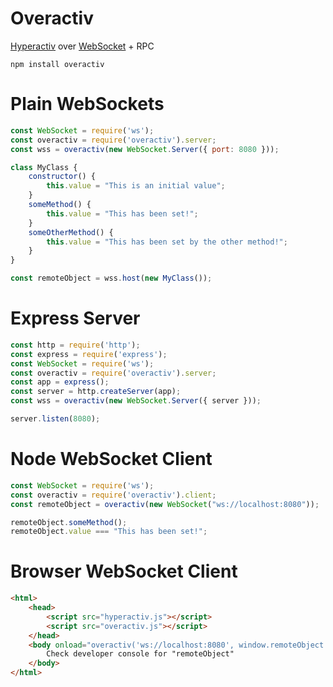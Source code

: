 # Overactiv
[Hyperactiv](https://github.com/elbywan/hyperactiv) over [WebSocket](https://github.com/websockets/ws) + RPC

    npm install overactiv
    
# Plain WebSockets

```javascript
const WebSocket = require('ws');
const overactiv = require('overactiv').server;
const wss = overactiv(new WebSocket.Server({ port: 8080 }));

class MyClass {
    constructor() {
        this.value = "This is an initial value";
    }
    someMethod() {
        this.value = "This has been set!";
    }
    someOtherMethod() {
        this.value = "This has been set by the other method!";
    }
}

const remoteObject = wss.host(new MyClass());
```

# Express Server

```javascript
const http = require('http');
const express = require('express');
const WebSocket = require('ws');
const overactiv = require('overactiv').server;
const app = express();
const server = http.createServer(app);
const wss = overactiv(new WebSocket.Server({ server }));

server.listen(8080);
```

# Node WebSocket Client

```javascript
const WebSocket = require('ws');
const overactiv = require('overactiv').client;
const remoteObject = overactiv(new WebSocket("ws://localhost:8080"));

remoteObject.someMethod();
remoteObject.value === "This has been set!";
```

# Browser WebSocket Client

```html
<html>
    <head>
        <script src="hyperactiv.js"></script>    
        <script src="overactiv.js"></script>
    </head>
    <body onload="overactiv('ws://localhost:8080', window.remoteObject = { })">
        Check developer console for "remoteObject"
    </body>
</html>
```
